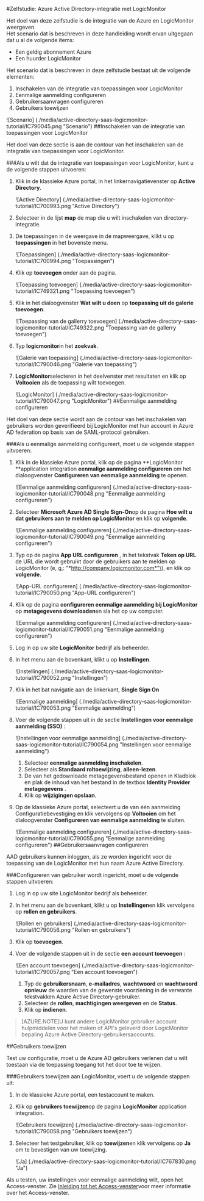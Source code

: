 <properties 
    pageTitle="Zelfstudie: Azure Active Directory-integratie met LogicMonitor | Microsoft Azure" 
    description="Meer informatie over het LogicMonitor met Azure Active Directory gebruiken voor het inschakelen van eenmalige aanmelding, geautomatiseerde provisioning en meer!" 
    services="active-directory" 
    authors="jeevansd"  
    documentationCenter="na" 
    manager="femila"/>
<tags 
    ms.service="active-directory" 
    ms.devlang="na" 
    ms.topic="article" 
    ms.tgt_pltfrm="na" 
    ms.workload="identity" 
    ms.date="09/29/2016" 
    ms.author="jeedes" />

#<a name="tutorial-azure-active-directory-integration-with-logicmonitor"></a>Zelfstudie: Azure Active Directory-integratie met LogicMonitor
  
Het doel van deze zelfstudie is de integratie van de Azure en LogicMonitor weergeven.  
Het scenario dat is beschreven in deze handleiding wordt ervan uitgegaan dat u al de volgende items:

-   Een geldig abonnement Azure
-   Een huurder LogicMonitor
  
Het scenario dat is beschreven in deze zelfstudie bestaat uit de volgende elementen:

1.  Inschakelen van de integratie van toepassingen voor LogicMonitor
2.  Eenmalige aanmelding configureren
3.  Gebruikersaanvragen configureren
4.  Gebruikers toewijzen

![Scenario] (./media/active-directory-saas-logicmonitor-tutorial/IC790045.png "Scenario")
##<a name="enabling-the-application-integration-for-logicmonitor"></a>Inschakelen van de integratie van toepassingen voor LogicMonitor
  
Het doel van deze sectie is aan de contour van het inschakelen van de integratie van toepassingen voor LogicMonitor.

###<a name="to-enable-the-application-integration-for-logicmonitor-perform-the-following-steps"></a>Als u wilt dat de integratie van toepassingen voor LogicMonitor, kunt u de volgende stappen uitvoeren:

1.  Klik in de klassieke Azure portal, in het linkernavigatievenster op **Active Directory**.

    ![Active Directory] (./media/active-directory-saas-logicmonitor-tutorial/IC700993.png "Active Directory")

2.  Selecteer in de lijst **map** de map die u wilt inschakelen van directory-integratie.

3.  De toepassingen in de weergave in de mapweergave, klikt u op **toepassingen** in het bovenste menu.

    ![Toepassingen] (./media/active-directory-saas-logicmonitor-tutorial/IC700994.png "Toepassingen")

4.  Klik op **toevoegen** onder aan de pagina.

    ![Toepassing toevoegen] (./media/active-directory-saas-logicmonitor-tutorial/IC749321.png "Toepassing toevoegen")

5.  Klik in het dialoogvenster **Wat wilt u doen** op **toepassing uit de galerie toevoegen**.

    ![Toepassing van de gallerry toevoegen] (./media/active-directory-saas-logicmonitor-tutorial/IC749322.png "Toepassing van de gallerry toevoegen")

6.  Typ **logicmonitor**in het **zoekvak**.

    ![Galerie van toepassing] (./media/active-directory-saas-logicmonitor-tutorial/IC790046.png "Galerie van toepassing")

7.  **LogicMonitor**selecteren in het deelvenster met resultaten en klik op **Voltooien** als de toepassing wilt toevoegen.

    ![LogicMonitor] (./media/active-directory-saas-logicmonitor-tutorial/IC790047.png "LogicMonitor")
##<a name="configuring-single-sign-on"></a>Eenmalige aanmelding configureren
  
Het doel van deze sectie wordt aan de contour van het inschakelen van gebruikers worden geverifieerd bij LogicMonitor met hun account in Azure AD federation op basis van de SAML-protocol gebruiken.

###<a name="to-configure-single-sign-on-perform-the-following-steps"></a>Als u eenmalige aanmelding configureert, moet u de volgende stappen uitvoeren:

1.  Klik in de klassieke Azure portal, klik op de pagina **LogicMonitor **application integration **eenmalige aanmelding configureren** om het dialoogvenster **Configureren van eenmalige aanmelding** te openen.

    ![Eenmalige aanmelding configureren] (./media/active-directory-saas-logicmonitor-tutorial/IC790048.png "Eenmalige aanmelding configureren")

2.  Selecteer **Microsoft Azure AD Single Sign-On**op de pagina **Hoe wilt u dat gebruikers aan te melden op LogicMonitor** en klik op **volgende**.

    ![Eenmalige aanmelding configureren] (./media/active-directory-saas-logicmonitor-tutorial/IC790049.png "Eenmalige aanmelding configureren")

3.  Typ op de pagina **App URL configureren** , in het tekstvak **Teken op URL** de URL die wordt gebruikt door de gebruikers aan te melden op LogicMonitor \(e, g,: "*http://company.logicmonitor.com*"\), en klik op **volgende**.

    ![App-URL configureren] (./media/active-directory-saas-logicmonitor-tutorial/IC790050.png "App-URL configureren")

4.  Klik op de pagina **configureren eenmalige aanmelding bij LogicMonitor** op **metagegevens downloaden**en sla het op uw computer.

    ![Eenmalige aanmelding configureren] (./media/active-directory-saas-logicmonitor-tutorial/IC790051.png "Eenmalige aanmelding configureren")

5.  Log in op uw site **LogicMonitor** bedrijf als beheerder.

6.  In het menu aan de bovenkant, klikt u op **Instellingen**.

    ![Instellingen] (./media/active-directory-saas-logicmonitor-tutorial/IC790052.png "Instellingen")

7.  Klik in het bat navigatie aan de linkerkant, **Single Sign On**

    ![Eenmalige aanmelding] (./media/active-directory-saas-logicmonitor-tutorial/IC790053.png "Eenmalige aanmelding")

8.  Voer de volgende stappen uit in de sectie **Instellingen voor eenmalige aanmelding (SSO)** :

    ![Instellingen voor eenmalige aanmelding] (./media/active-directory-saas-logicmonitor-tutorial/IC790054.png "Instellingen voor eenmalige aanmelding")

    1.  Selecteer **eenmalige aanmelding inschakelen**.
    2.  Selecteer als **Standaard roltoewijzing**, **alleen-lezen**.
    3.  De van het gedownloade metagegevensbestand openen in Kladblok en plak de inhoud van het bestand in de textbox **Identity Provider metagegevens** .
    4.  Klik op **wijzigingen opslaan**.

9.  Op de klassieke Azure portal, selecteert u de van één aanmelding Configuratiebevestiging en klik vervolgens op **Voltooien** om het dialoogvenster **Configureren van eenmalige aanmelding** te sluiten.

    ![Eenmalige aanmelding configureren] (./media/active-directory-saas-logicmonitor-tutorial/IC790055.png "Eenmalige aanmelding configureren")
##<a name="configuring-user-provisioning"></a>Gebruikersaanvragen configureren
  
AAD gebruikers kunnen inloggen, als ze worden ingericht voor de toepassing van de LogicMonitor met hun naam Azure Active Directory.

###<a name="to-configure-user-provisioning-perform-the-following-steps"></a>Configureren van gebruiker wordt ingericht, moet u de volgende stappen uitvoeren:

1.  Log in op uw site LogicMonitor bedrijf als beheerder.

2.  In het menu aan de bovenkant, klikt u op **Instellingen**en klik vervolgens op **rollen en gebruikers**.

    ![Rollen en gebruikers] (./media/active-directory-saas-logicmonitor-tutorial/IC790056.png "Rollen en gebruikers")

3.  Klik op **toevoegen**.

4.  Voer de volgende stappen uit in de sectie **een account toevoegen** :

    ![Een account toevoegen] (./media/active-directory-saas-logicmonitor-tutorial/IC790057.png "Een account toevoegen")

    1.  Typ de **gebruikersnaam**, **e-mailadres**, **wachtwoord** en **wachtwoord opnieuw** de waarden van de gewenste voorziening in de verwante tekstvakken Azure Active Directory-gebruiker.
    2.  Selecteer de **rollen**, **machtigingen weergeven** en de **Status**.
    3.  Klik op **indienen**.

>[AZURE.NOTE]U kunt andere LogicMonitor gebruiker account hulpmiddelen voor het maken of API's geleverd door LogicMonitor bepaling Azure Active Directory-gebruikersaccounts.

##<a name="assigning-users"></a>Gebruikers toewijzen
  
Test uw configuratie, moet u de Azure AD gebruikers verlenen dat u wilt toestaan via de toepassing toegang tot het door toe te wijzen.

###<a name="to-assign-users-to-logicmonitor-perform-the-following-steps"></a>Gebruikers toewijzen aan LogicMonitor, voert u de volgende stappen uit:

1.  In de klassieke Azure portal, een testaccount te maken.

2.  Klik op **gebruikers toewijzen**op de pagina **LogicMonitor** application integration.

    ![Gebruikers toewijzen] (./media/active-directory-saas-logicmonitor-tutorial/IC790058.png "Gebruikers toewijzen")

3.  Selecteer het testgebruiker, klik op **toewijzen**en klik vervolgens op **Ja** om te bevestigen van uw toewijzing.

    ![Ja] (./media/active-directory-saas-logicmonitor-tutorial/IC767830.png "Ja")
  
Als u testen, uw instellingen voor eenmalige aanmelding wilt, open het Access-venster. Zie [Inleiding tot het Access-venster](active-directory-saas-access-panel-introduction.md)voor meer informatie over het Access-venster.




